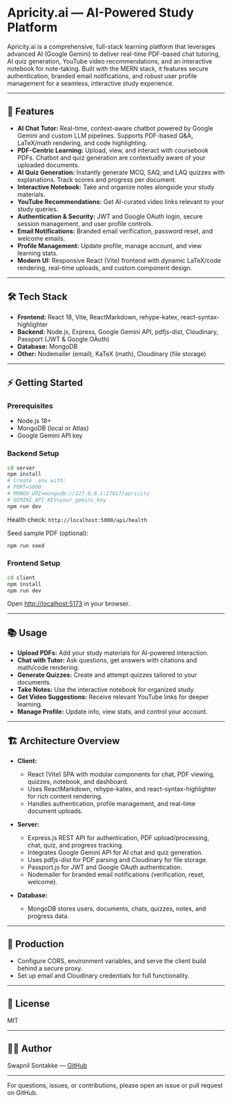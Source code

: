 
# Apricity.ai — AI-Powered Study Platform

Apricity.ai is a comprehensive, full-stack learning platform that leverages advanced AI (Google Gemini) to deliver real-time PDF-based chat tutoring, AI quiz generation, YouTube video recommendations, and an interactive notebook for note-taking. Built with the MERN stack, it features secure authentication, branded email notifications, and robust user profile management for a seamless, interactive study experience.

---

## 🚀 Features

- **AI Chat Tutor:** Real-time, context-aware chatbot powered by Google Gemini and custom LLM pipelines. Supports PDF-based Q&A, LaTeX/math rendering, and code highlighting.
- **PDF-Centric Learning:** Upload, view, and interact with coursebook PDFs. Chatbot and quiz generation are contextually aware of your uploaded documents.
- **AI Quiz Generation:** Instantly generate MCQ, SAQ, and LAQ quizzes with explanations. Track scores and progress per document.
- **Interactive Notebook:** Take and organize notes alongside your study materials.
- **YouTube Recommendations:** Get AI-curated video links relevant to your study queries.
- **Authentication & Security:** JWT and Google OAuth login, secure session management, and user profile controls.
- **Email Notifications:** Branded email verification, password reset, and welcome emails.
- **Profile Management:** Update profile, manage account, and view learning stats.
- **Modern UI:** Responsive React (Vite) frontend with dynamic LaTeX/code rendering, real-time uploads, and custom component design.

---

## 🛠️ Tech Stack

- **Frontend:** React 18, Vite, ReactMarkdown, rehype-katex, react-syntax-highlighter
- **Backend:** Node.js, Express, Google Gemini API, pdfjs-dist, Cloudinary, Passport (JWT & Google OAuth)
- **Database:** MongoDB
- **Other:** Nodemailer (email), KaTeX (math), Cloudinary (file storage)

---

## ⚡ Getting Started

### Prerequisites

- Node.js 18+
- MongoDB (local or Atlas)
- Google Gemini API key

### Backend Setup

```bash
cd server
npm install
# Create .env with:
# PORT=5000
# MONGO_URI=mongodb://127.0.0.1:27017/apricity
# GEMINI_API_KEY=your_gemini_key
npm run dev
```

Health check: `http://localhost:5000/api/health`

Seed sample PDF (optional):

```bash
npm run seed
```

### Frontend Setup

```bash
cd client
npm install
npm run dev
```

Open [http://localhost:5173](http://localhost:5173) in your browser.

---

## 📚 Usage

- **Upload PDFs:** Add your study materials for AI-powered interaction.
- **Chat with Tutor:** Ask questions, get answers with citations and math/code rendering.
- **Generate Quizzes:** Create and attempt quizzes tailored to your documents.
- **Take Notes:** Use the interactive notebook for organized study.
- **Get Video Suggestions:** Receive relevant YouTube links for deeper learning.
- **Manage Profile:** Update info, view stats, and control your account.

---

## 🏗️ Architecture Overview

- **Client:**
	- React (Vite) SPA with modular components for chat, PDF viewing, quizzes, notebook, and dashboard.
	- Uses ReactMarkdown, rehype-katex, and react-syntax-highlighter for rich content rendering.
	- Handles authentication, profile management, and real-time document uploads.

- **Server:**
	- Express.js REST API for authentication, PDF upload/processing, chat, quiz, and progress tracking.
	- Integrates Google Gemini API for AI chat and quiz generation.
	- Uses pdfjs-dist for PDF parsing and Cloudinary for file storage.
	- Passport.js for JWT and Google OAuth authentication.
	- Nodemailer for branded email notifications (verification, reset, welcome).

- **Database:**
	- MongoDB stores users, documents, chats, quizzes, notes, and progress data.

---

## 🏢 Production

- Configure CORS, environment variables, and serve the client build behind a secure proxy.
- Set up email and Cloudinary credentials for full functionality.

---

## 📄 License

MIT

---

## 👨‍💻 Author

Swapnil Sontakke — [GitHub](https://github.com/swapavan11)

---

For questions, issues, or contributions, please open an issue or pull request on GitHub.
